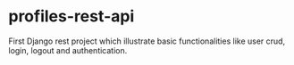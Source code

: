 # profiles-rest-api
First Django rest project which illustrate basic functionalities like user crud, login, logout and authentication.
